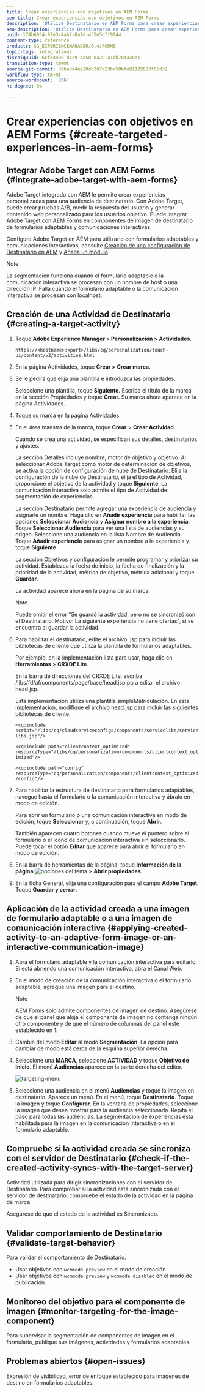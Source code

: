 ```yaml
---
title: Crear experiencias con objetivos en AEM Forms
seo-title: Crear experiencias con objetivos en AEM Forms
description: 'Utilice Destinatario en AEM Forms para crear experiencias personalizadas para clientes objetivo. '
seo-description: 'Utilice Destinatario en AEM Forms para crear experiencias personalizadas para clientes objetivo. '
uuid: 174b6054-8fe3-4ab2-8afd-435e5dff9044
content-type: reference
products: SG_EXPERIENCEMANAGER/6.4/FORMS
topic-tags: integrations
discoiquuid: 6cf54a08-d429-4a58-8429-a1cb784448d1
translation-type: tm+mt
source-git-commit: 36baba4ee20dd3d7d23bc50bfa91129588f55d32
workflow-type: tm+mt
source-wordcount: '856'
ht-degree: 0%

---
```



# Crear experiencias con objetivos en AEM Forms {#create-targeted-experiences-in-aem-forms}

## Integrar Adobe Target con AEM Forms {#integrate-adobe-target-with-aem-forms}

Adobe Target integrado con AEM le permite crear experiencias personalizadas para una audiencia de destinatario. Con Adobe Target, puede crear pruebas A/B, medir la respuesta del usuario y generar contenido web personalizado para los usuarios objetivo. Puede integrar Adobe Target con AEM Forms en componentes de imagen de destinatario de formularios adaptables y comunicaciones interactivas.

Configure Adobe Target en AEM para utilizarlo con formularios adaptables y comunicaciones interactivas, consulte [Creación de una configuración de Destinatario en AEM](/help/sites-administering/target.md) y [Añada un módulo](/help/sites-administering/target.md).

>[!NOTE]
>
>La segmentación funciona cuando el formulario adaptable o la comunicación interactiva se procesan con un nombre de host o una dirección IP. Falla cuando el formulario adaptable o la comunicación interactiva se procesan con localhost.

## Creación de una Actividad de Destinatario {#creating-a-target-activity}

1. Toque **Adobe Experience Manager > Personalización > Actividades**.

   `https://<hostname>:<port>/libs/cq/personalization/touch-ui/content/v2/activities.html`

1. En la página Actividades, toque **Crear > Crear marca**.
1. Se le pedirá que elija una plantilla e introduzca las propiedades.

   Seleccione una plantilla, toque **Siguiente.** Escriba el título de la marca en la sección Propiedades y toque  **Crear.**
Su marca ahora aparece en la página Actividades.

1. Toque su marca en la página Actividades.
1. En el área maestra de la marca, toque **Crear** > **Crear Actividad**.

   Cuando se crea una actividad, se especifican sus detalles, destinatarios y ajustes.

   La sección Detalles incluye nombre, motor de objetivo y objetivo. Al seleccionar Adobe Target como motor de determinación de objetivos, se activa la opción de configuración de nube de Destinatario. Elija la configuración de la nube de Destinatario, elija el tipo de Actividad, proporcione el objetivo de la actividad y toque **Siguiente**. La comunicación interactiva solo admite el tipo de Actividad de segmentación de experiencias.

   La sección Destinatario permite agregar una experiencia de audiencia y asignarle un nombre. Haga clic en **Añadir experiencia** para habilitar las opciones **Seleccionar Audiencia** y **Asignar nombre a la experiencia**. Toque **Seleccionar Audiencia** para ver una lista de audiencias y su origen. Seleccione una audiencia en la lista Nombre de Audiencia. Toque **Añadir experiencia** para asignar un nombre a la experiencia y toque **Siguiente**.

   La sección Objetivos y configuración le permite programar y priorizar su actividad. Establezca la fecha de inicio, la fecha de finalización y la prioridad de la actividad, métrica de objetivo, métrica adicional y toque **Guardar**.

   La actividad aparece ahora en la página de su marca.

   >[!NOTE]
   >
   >Puede omitir el error &quot;Se guardó la actividad, pero no se sincronizó con el Destinatario. Motivo: La siguiente experiencia no tiene ofertas&quot;, si se encuentra al guardar la actividad.

1. Para habilitar el destinatario, edite el archivo .jsp para incluir las bibliotecas de cliente que utiliza la plantilla de formularios adaptables.

   Por ejemplo, en la implementación lista para usar, haga clic en **Herramientas** > **CRXDE Lite**.

   En la barra de direcciones del CRXDE Lite, escriba /libs/fd/af/components/page/base/head.jsp para editar el archivo head.jsp.

   Esta implementación utiliza una plantilla simpleMatriculación. En esta implementación, modifique el archivo head.jsp para incluir las siguientes bibliotecas de cliente:

   `<cq:include script="/libs/cq/cloudserviceconfigs/components/servicelibs/servicelibs.jsp"/>`

   `<cq:include path="clientcontext_optimized" resourceType="/libs/cq/personalization/components/clientcontext_optimized"/>`

   `<cq:include path="config" resourceType="cq/personalization/components/clientcontext_optimized/config"/>`

1. Para habilitar la estructura de destinatario para formularios adaptables, navegue hasta el formulario o la comunicación interactiva y ábralo en modo de edición.

   Para abrir un formulario o una comunicación interactiva en modo de edición, toque **Seleccionar** y, a continuación, toque **Abrir**.

   También aparecen cuatro botones cuando mueve el puntero sobre el formulario o el icono de comunicación interactiva sin seleccionarlo. Puede tocar el botón **Editar** que aparece para abrir el formulario en modo de edición.

1. En la barra de herramientas de la página, toque **Información de la página** ![opciones del tema](assets/theme-options.png) > **Abrir propiedades**.
1. En la ficha General, elija una configuración para el campo **Adobe Target**. Toque **Guardar y cerrar**.

## Aplicación de la actividad creada a una imagen de formulario adaptable o a una imagen de comunicación interactiva {#applying-created-activity-to-an-adaptive-form-image-or-an-interactive-communication-image}

1. Abra el formulario adaptable y la comunicación interactiva para editarlo. Si está abriendo una comunicación interactiva, abra el Canal Web.

1. En el modo de creación de la comunicación interactiva o el formulario adaptable, agregue una imagen para el destino.

   >[!NOTE]
   >
   >AEM Forms solo admite componentes de imagen de destino. Asegúrese de que el panel que aloja el componente de imagen no contenga ningún otro componente y de que el número de columnas del panel esté establecido en 1.

1. Cambie del modo **Editar** al modo **Segmentación**. La opción para cambiar de modo está cerca de la esquina superior derecha.
1. Seleccione una **MARCA**, seleccione **ACTIVIDAD** y toque **Objetivo de Inicio**. El menú **Audiencias** aparece en la parte derecha del editor.

   ![targeting-menu](assets/targeting-menu.png)

1. Seleccione una audiencia en el menú **Audiencias** y toque la imagen en destinatario. Aparece un menú. En el menú, toque **Destinatario**. Toque la imagen y toque **Configurar**. En la ventana de propiedades, seleccione la imagen que desea mostrar para la audiencia seleccionada. Repita el paso para todas las audiencias. La segmentación de experiencias está habilitada para la imagen en la comunicación interactiva o en el formulario adaptable.

## Compruebe si la actividad creada se sincroniza con el servidor de Destinatario {#check-if-the-created-activity-syncs-with-the-target-server}

Actividad utilizada para dirigir sincronizaciones con el servidor de Destinatario. Para comprobar si la actividad está sincronizada con el servidor de destinatario, compruebe el estado de la actividad en la página de marca.

Asegúrese de que el estado de la actividad es Sincronizado.

## Validar comportamiento de Destinatario {#validate-target-behavior}

Para validar el comportamiento de Destinatario:

* Usar objetivos con `wcmmode preview` en el modo de creación
* Usar objetivos con `wcmmode preview` y `wcmmode disabled` en el modo de publicación

## Monitoreo del objetivo para el componente de imagen {#monitor-targeting-for-the-image-component}

Para supervisar la segmentación de componentes de imagen en el formulario, publique sus imágenes, actividades y formularios adaptables.

## Problemas abiertos {#open-issues}

Expresión de visibilidad, error de enfoque establecido para imágenes de destino en formularios adaptables.
